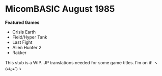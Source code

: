 # MicomBASIC August 1985

**Featured Games**

- Crisis Earth
- Field/Hyper Tank
- Last Fight
- Alien Hunter 2
- Rakker

This stub is a WIP. JP translations needed for some game titles. I'm on it! ヽ(•̀ω•́ )ゝ

